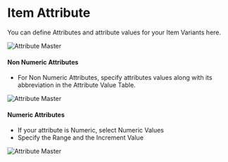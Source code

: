 # Item Attribute

You can define Attributes and attribute values for your Item Variants here.

<img class="screenshot" alt="Attribute Master" src="/assets/erpnext_docs/assets/img/stock/item-attribute.png">

#### Non Numeric Attributes

* For Non Numeric Attributes, specify attributes values along with its abbreviation in the Attribute Value Table.

<img class="screenshot" alt="Attribute Master" src="/assets/erpnext_docs/assets/img/stock/item-attribute-non-numeric.png">

#### Numeric Attributes

* If your attribute is Numeric, select Numeric Values
* Specify the Range and the Increment Value

<img class="screenshot" alt="Attribute Master" src="/assets/erpnext_docs/assets/img/stock/item-attribute-numeric.png">
